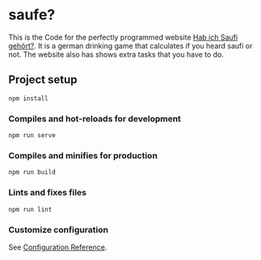 # saufe?
This is the Code for the perfectly programmed website [Hab ich Saufi gehört?](http://www.hab-ich-saufi-gehoert.de). It is a german drinking game that calculates if you heard saufi or not. The website also has shows extra tasks that you have to do. 

## Project setup
```
npm install
```

### Compiles and hot-reloads for development
```
npm run serve
```

### Compiles and minifies for production
```
npm run build
```

### Lints and fixes files
```
npm run lint
```

### Customize configuration
See [Configuration Reference](https://cli.vuejs.org/config/).
